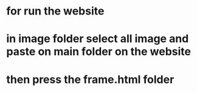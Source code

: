 # for run the website
# in image folder select all image and paste on main folder on the website
# then press the frame.html folder

